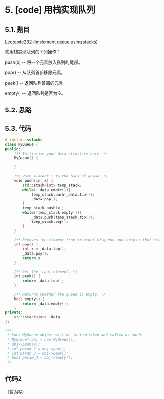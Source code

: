 # 5. [code] 用栈实现队列
## 5.1. 题目
[Leetcode232 (implement queue using stacks)](https://leetcode-cn.com/problems/implement-queue-using-stacks/)

使用栈实现队列的下列操作：

push(x) -- 将一个元素放入队列的尾部。

pop() -- 从队列首部移除元素。

peek() -- 返回队列首部的元素。

empty() -- 返回队列是否为空。

## 5.2. 思路
## 5.3. 代码
```c++
# include <stack>
class MyQueue {
public:
    /** Initialize your data structure here. */
    MyQueue() {
        
    }
    
    /** Push element x to the back of queue. */
    void push(int x) {
        std::stack<int> temp_stack;
        while(!_data.empty()){
            temp_stack.push(_data.top());
            _data.pop();
        }
        temp_stack.push(x);
        while(!temp_stack.empty()){
            _data.push(temp_stack.top());
            temp_stack.pop();
        }
    }
    
    /** Removes the element from in front of queue and returns that element. */
    int pop() {
        int x = _data.top();
        _data.pop();
        return x;
    }
    
    /** Get the front element. */
    int peek() {
        return _data.top();
    }
    
    /** Returns whether the queue is empty. */
    bool empty() {
        return _data.empty();
    }
private:
    std::stack<int> _data;
};

/**
 * Your MyQueue object will be instantiated and called as such:
 * MyQueue* obj = new MyQueue();
 * obj->push(x);
 * int param_2 = obj->pop();
 * int param_3 = obj->peek();
 * bool param_4 = obj->empty();
 */
```
## 代码2
（暂为写）